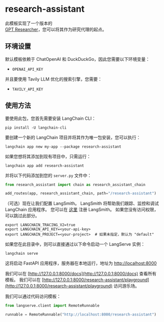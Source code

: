 # research-assistant

此模板实现了一个版本的  
[GPT Researcher](https://github.com/assafelovic/gpt-researcher)，您可以将其作为研究代理的起点。

## 环境设置

默认模板依赖于 ChatOpenAI 和 DuckDuckGo，因此您需要以下环境变量：

- `OPENAI_API_KEY`

并且要使用 Tavily LLM 优化的搜索引擎，您需要：

- `TAVILY_API_KEY`

## 使用方法

要使用此包，您首先需要安装 LangChain CLI：

```shell
pip install -U langchain-cli
```

要创建一个新的 LangChain 项目并将其作为唯一包安装，您可以执行：

```shell
langchain app new my-app --package research-assistant
```

如果您想将其添加到现有项目中，只需运行：

```shell
langchain app add research-assistant
```

并将以下代码添加到您的 `server.py` 文件中：
```python
from research_assistant import chain as research_assistant_chain

add_routes(app, research_assistant_chain, path="/research-assistant")
```

（可选）现在让我们配置 LangSmith。 
LangSmith 将帮助我们跟踪、监控和调试 LangChain 应用程序。 
您可以在 [这里](https://smith.langchain.com/) 注册 LangSmith。 
如果您没有访问权限，可以跳过此部分。

```shell
export LANGCHAIN_TRACING_V2=true
export LANGCHAIN_API_KEY=<your-api-key>
export LANGCHAIN_PROJECT=<your-project>  # 如果未指定，默认为 "default"
```

如果您在此目录中，则可以直接通过以下命令启动一个 LangServe 实例：

```shell
langchain serve
```

这将启动 FastAPI 应用程序，服务器在本地运行，地址为 
[http://localhost:8000](http://localhost:8000)

我们可以在 [http://127.0.0.1:8000/docs](http://127.0.0.1:8000/docs) 查看所有模板。
我们可以在 [http://127.0.0.1:8000/research-assistant/playground](http://127.0.0.1:8000/research-assistant/playground) 访问游乐场。

我们可以通过代码访问模板：

```python
from langserve.client import RemoteRunnable

runnable = RemoteRunnable("http://localhost:8000/research-assistant")
```